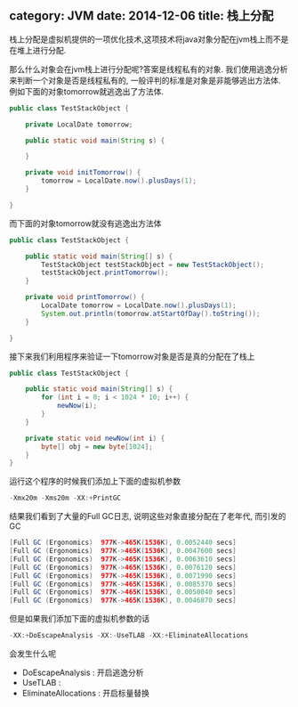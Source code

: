 category: JVM
date: 2014-12-06
title: 栈上分配
---
栈上分配是虚拟机提供的一项优化技术,这项技术将java对象分配在jvm栈上而不是在堆上进行分配.

那么什么对象会在jvm栈上进行分配呢?答案是线程私有的对象. 我们使用逃逸分析来判断一个对象是否是线程私有的, 一般评判的标准是对象是非能够逃出方法体. 例如下面的对象tomorrow就逃逸出了方法体.
```java
public class TestStackObject {

    private LocalDate tomorrow;

    public static void main(String s) {

    }

    private void initTomorrow() {
        tomorrow = LocalDate.now().plusDays(1);
    }

}
```
而下面的对象tomorrow就没有逃逸出方法体
```java
public class TestStackObject {

    public static void main(String[] s) {
        TestStackObject testStackObject = new TestStackObject();
        testStackObject.printTomorrow();
    }

    private void printTomorrow() {
        LocalDate tomorrow = LocalDate.now().plusDays(1);
        System.out.println(tomorrow.atStartOfDay().toString());
    }

}

```

接下来我们利用程序来验证一下tomorrow对象是否是真的分配在了栈上
```java
public class TestStackObject {

	public static void main(String[] s) {
		for (int i = 0; i < 1024 * 10; i++) {
			newNow(i);
		}
	}

	private static void newNow(int i) {
		byte[] obj = new byte[1024];
	}
}
```
运行这个程序的时候我们添加上下面的虚拟机参数
```java
-Xmx20m -Xms20m -XX:+PrintGC
```
结果我们看到了大量的Full GC日志, 说明这些对象直接分配在了老年代, 而引发的GC
```java
[Full GC (Ergonomics)  977K->465K(1536K), 0.0052440 secs]
[Full GC (Ergonomics)  977K->465K(1536K), 0.0047600 secs]
[Full GC (Ergonomics)  977K->465K(1536K), 0.0063610 secs]
[Full GC (Ergonomics)  977K->465K(1536K), 0.0076120 secs]
[Full GC (Ergonomics)  977K->465K(1536K), 0.0071990 secs]
[Full GC (Ergonomics)  977K->465K(1536K), 0.0085370 secs]
[Full GC (Ergonomics)  977K->465K(1536K), 0.0050040 secs]
[Full GC (Ergonomics)  977K->465K(1536K), 0.0046870 secs]
```

但是如果我们添加下面的虚拟机参数的话
```java
-XX:+DoEscapeAnalysis -XX:-UseTLAB -XX:+EliminateAllocations
```
会发生什么呢

* DoEscapeAnalysis : 开启逃逸分析
* UseTLAB :
* EliminateAllocations : 开启标量替换
